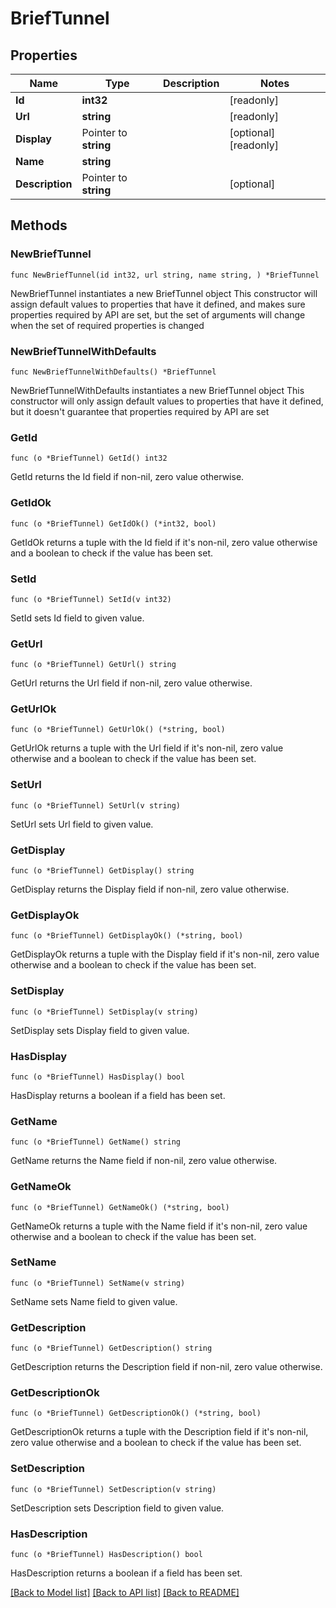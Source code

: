 # BriefTunnel

## Properties

Name | Type | Description | Notes
------------ | ------------- | ------------- | -------------
**Id** | **int32** |  | [readonly] 
**Url** | **string** |  | [readonly] 
**Display** | Pointer to **string** |  | [optional] [readonly] 
**Name** | **string** |  | 
**Description** | Pointer to **string** |  | [optional] 

## Methods

### NewBriefTunnel

`func NewBriefTunnel(id int32, url string, name string, ) *BriefTunnel`

NewBriefTunnel instantiates a new BriefTunnel object
This constructor will assign default values to properties that have it defined,
and makes sure properties required by API are set, but the set of arguments
will change when the set of required properties is changed

### NewBriefTunnelWithDefaults

`func NewBriefTunnelWithDefaults() *BriefTunnel`

NewBriefTunnelWithDefaults instantiates a new BriefTunnel object
This constructor will only assign default values to properties that have it defined,
but it doesn't guarantee that properties required by API are set

### GetId

`func (o *BriefTunnel) GetId() int32`

GetId returns the Id field if non-nil, zero value otherwise.

### GetIdOk

`func (o *BriefTunnel) GetIdOk() (*int32, bool)`

GetIdOk returns a tuple with the Id field if it's non-nil, zero value otherwise
and a boolean to check if the value has been set.

### SetId

`func (o *BriefTunnel) SetId(v int32)`

SetId sets Id field to given value.


### GetUrl

`func (o *BriefTunnel) GetUrl() string`

GetUrl returns the Url field if non-nil, zero value otherwise.

### GetUrlOk

`func (o *BriefTunnel) GetUrlOk() (*string, bool)`

GetUrlOk returns a tuple with the Url field if it's non-nil, zero value otherwise
and a boolean to check if the value has been set.

### SetUrl

`func (o *BriefTunnel) SetUrl(v string)`

SetUrl sets Url field to given value.


### GetDisplay

`func (o *BriefTunnel) GetDisplay() string`

GetDisplay returns the Display field if non-nil, zero value otherwise.

### GetDisplayOk

`func (o *BriefTunnel) GetDisplayOk() (*string, bool)`

GetDisplayOk returns a tuple with the Display field if it's non-nil, zero value otherwise
and a boolean to check if the value has been set.

### SetDisplay

`func (o *BriefTunnel) SetDisplay(v string)`

SetDisplay sets Display field to given value.

### HasDisplay

`func (o *BriefTunnel) HasDisplay() bool`

HasDisplay returns a boolean if a field has been set.

### GetName

`func (o *BriefTunnel) GetName() string`

GetName returns the Name field if non-nil, zero value otherwise.

### GetNameOk

`func (o *BriefTunnel) GetNameOk() (*string, bool)`

GetNameOk returns a tuple with the Name field if it's non-nil, zero value otherwise
and a boolean to check if the value has been set.

### SetName

`func (o *BriefTunnel) SetName(v string)`

SetName sets Name field to given value.


### GetDescription

`func (o *BriefTunnel) GetDescription() string`

GetDescription returns the Description field if non-nil, zero value otherwise.

### GetDescriptionOk

`func (o *BriefTunnel) GetDescriptionOk() (*string, bool)`

GetDescriptionOk returns a tuple with the Description field if it's non-nil, zero value otherwise
and a boolean to check if the value has been set.

### SetDescription

`func (o *BriefTunnel) SetDescription(v string)`

SetDescription sets Description field to given value.

### HasDescription

`func (o *BriefTunnel) HasDescription() bool`

HasDescription returns a boolean if a field has been set.


[[Back to Model list]](../README.md#documentation-for-models) [[Back to API list]](../README.md#documentation-for-api-endpoints) [[Back to README]](../README.md)


